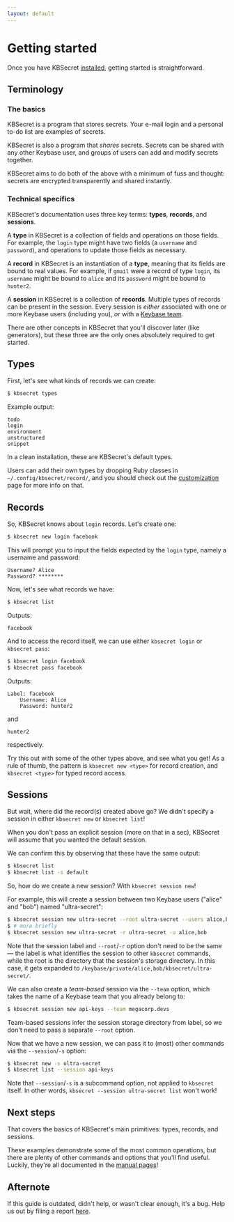 ```yaml
---
layout: default
---
```


# Getting started

Once you have KBSecret [installed](installation), getting started is straightforward.

## Terminology

### The basics

KBSecret is a program that stores secrets. Your e-mail login and a personal to-do list are examples
of secrets.

KBSecret is also a program that *shares* secrets. Secrets can be shared with any other Keybase
user, and groups of users can add and modify secrets together.

KBSecret aims to do both of the above with a minimum of fuss and thought: secrets are encrypted
transparently and shared instantly.

### Technical specifics

KBSecret's documentation uses three key terms: **types**, **records**,
and **sessions**.

A **type** in KBSecret is a collection of fields and operations on those fields. For example,
the `login` type might have two fields (a `username` and `password`), and operations to update
those fields as necessary.

A **record** in KBSecret is an instantiation of a **type**, meaning that its fields are bound to
real values. For example, if `gmail` were a record of type `login`, its `username` might be
bound to `alice` and its `password` might be bound to `hunter2`.

A **session** in KBSecret is a collection of **records**. Multiple types of records can be present
in the session. Every session is *either* associated
with one or more Keybase users (including you), *or* with a
[Keybase team](https://keybase.io/blog/introducing-keybase-teams).

There are other concepts in KBSecret that you'll discover later (like generators), but these
three are the only ones absolutely required to get started.

## Types

First, let's see what kinds of records we can create:

```bash
$ kbsecret types
```

Example output:

```
todo
login
environment
unstructured
snippet
```

In a clean installation, these are KBSecret's default types.

Users can add their own types by dropping Ruby classes in `~/.config/kbsecret/record/`,
and you should check out the [customization](customization) page for more info on that.

## Records

So, KBSecret knows about `login` records. Let's create one:

```bash
$ kbsecret new login facebook
```

This will prompt you to input the fields expected by the `login` type, namely a
username and password:

```
Username? Alice
Password? ********
```

Now, let's see what records we have:

```bash
$ kbsecret list
```

Outputs:

```
facebook
```

And to access the record itself, we can use either `kbsecret login` or `kbsecret pass`:

```bash
$ kbsecret login facebook
$ kbsecret pass facebook
```

Outputs:

```
Label: facebook
    Username: Alice
    Password: hunter2
```

and

```
hunter2
```

respectively.

Try this out with some of the other types above, and see what you get! As a rule of thumb, the
pattern is `kbsecret new <type>` for record creation, and `kbsecret <type>` for typed record access.

## Sessions

But wait, where did the record(s) created above go? We didn't specify a session in either
`kbsecret new` or `kbsecret list`!

When you don't pass an explicit session (more on that in a sec), KBSecret
will assume that you wanted the default session.

We can confirm this by observing that these have the same output:

```bash
$ kbsecret list
$ kbsecret list -s default
```

So, how do we create a new session? With `kbsecret session new`!

For example, this will create a session between two Keybase users ("alice" and
"bob") named "ultra-secret":

```bash
$ kbsecret session new ultra-secret --root ultra-secret --users alice,bob
$ # more briefly
$ kbsecret session new ultra-secret -r ultra-secret -u alice,bob
```

Note that the session label and `--root`/`-r` option don't need to be the same &mdash;
the label is what identifies the session to other `kbsecret` commands, while the root
is the directory that the session's storage directory. In this case, it gets expanded
to `/keybase/private/alice,bob/kbsecret/ultra-secret/`.

We can also create a *team-based* session via the `--team` option, which takes the name
of a Keybase team that you already belong to:

```bash
$ kbsecret session new api-keys --team megacorp.devs
```

Team-based sessions infer the session storage directory from label, so we don't need
to pass a separate `--root` option.

Now that we have a new session, we can pass it to (most) other commands via the
`--session`/`-s` option:

```bash
$ kbsecret new -s ultra-secret
$ kbsecret list --session api-keys
```

Note that `--session`/`-s` is a subcommand option, not applied to `kbsecret` itself. In other words,
`kbsecret --session ultra-secret list` won't work!

## Next steps

That covers the basics of KBSecret's main primitives: types, records, and sessions.

These examples demonstrate some of the most common operations, but there are plenty of other
commands and options that you'll find useful. Luckily, they're all documented in the
[manual pages](man/)!

## Afternote

If this guide is outdated, didn't help, or wasn't clear enough, it's a bug. Help us out by filing
a report [here](https://github.com/kbsecret/kbsecret.github.io/issues).
